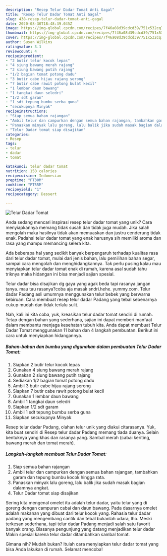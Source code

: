 ```yaml
---
description: "Resep Telur Dadar Tomat Anti Gagal"
title: "Resep Telur Dadar Tomat Anti Gagal"
slug: 438-resep-telur-dadar-tomat-anti-gagal
date: 2020-08-30T18:48:39.045Z
image: https://img-global.cpcdn.com/recipes/7f46a08d39cdcd39/751x532cq70/telur-dadar-tomat-foto-resep-utama.jpg
thumbnail: https://img-global.cpcdn.com/recipes/7f46a08d39cdcd39/751x532cq70/telur-dadar-tomat-foto-resep-utama.jpg
cover: https://img-global.cpcdn.com/recipes/7f46a08d39cdcd39/751x532cq70/telur-dadar-tomat-foto-resep-utama.jpg
author: Susan Wilkins
ratingvalue: 3.1
reviewcount: 4
recipeingredient:
- "2 butir telur kocok lepas"
- "4 siung bawang merah rajang"
- "2 siung bawang putih rajang"
- "1/2 bagian tomat potong dadu"
- "3 butir cabe hijau rajang serong"
- "7 butir cabe rawit potong bulat kecil"
- "1 lembar daun bawang"
- "1 tangkai daun seledri"
- "1/2 sdt garam"
- "1 sdt tepung bumbu serba guna"
- "secukupnya Minyak"
recipeinstructions:
- "Siap semua bahan rajangan"
- "Ambil telur dan campurkan dengan semua bahan rajangan, tambahkan garam dan tepung bumbu kocok hingga rata."
- "Panaskan minyak lalu goreng, lalu balik jika sudah masak bagian dalamnya angkat."
- "Telur Dadar tomat siap disajikan"
categories:
- Resep
tags:
- telur
- dadar
- tomat

katakunci: telur dadar tomat 
nutrition: 158 calories
recipecuisine: Indonesian
preptime: "PT30M"
cooktime: "PT55M"
recipeyield: "1"
recipecategory: Dessert

---
```



![Telur Dadar Tomat](https://img-global.cpcdn.com/recipes/7f46a08d39cdcd39/751x532cq70/telur-dadar-tomat-foto-resep-utama.jpg)

Anda sedang mencari inspirasi resep telur dadar tomat yang unik? Cara menyiapkannya memang tidak susah dan tidak juga mudah. Jika salah mengolah maka hasilnya tidak akan memuaskan dan justru cenderung tidak enak. Padahal telur dadar tomat yang enak harusnya sih memiliki aroma dan rasa yang mampu memancing selera kita.

Ada beberapa hal yang sedikit banyak berpengaruh terhadap kualitas rasa dari telur dadar tomat, mulai dari jenis bahan, lalu pemilihan bahan segar, sampai cara mengolah dan menghidangkannya. Tak perlu pusing kalau mau menyiapkan telur dadar tomat enak di rumah, karena asal sudah tahu triknya maka hidangan ini bisa menjadi sajian spesial.

Telur dadar bisa disajikan dg gaya yang agak beda tapi rasanya jangan tanya. mau tau rasanya?coba aja masak sndri.hehe. yummy.com. Telur dadar Padang asli umumnya menggunakan telur bebek yang berwarna kebiruan. Cara membuat resep telur dadar Padang yang tebal sebenarnya cukup mudah dan tidak terlalu sulit.


Nah, kali ini kita coba, yuk, kreasikan telur dadar tomat sendiri di rumah. Tetap dengan bahan yang sederhana, sajian ini dapat memberi manfaat dalam membantu menjaga kesehatan tubuh kita. Anda dapat membuat Telur Dadar Tomat menggunakan 11 bahan dan 4 langkah pembuatan. Berikut ini cara untuk menyiapkan hidangannya.

<!--inarticleads1-->

##### Bahan-bahan dan bumbu yang digunakan dalam pembuatan Telur Dadar Tomat:

1. Siapkan 2 butir telur kocok lepas
1. Gunakan 4 siung bawang merah rajang
1. Gunakan 2 siung bawang putih rajang
1. Sediakan 1/2 bagian tomat potong dadu
1. Ambil 3 butir cabe hijau rajang serong
1. Siapkan 7 butir cabe rawit potong bulat kecil
1. Gunakan 1 lembar daun bawang
1. Ambil 1 tangkai daun seledri
1. Siapkan 1/2 sdt garam
1. Ambil 1 sdt tepung bumbu serba guna
1. Siapkan secukupnya Minyak


Resep telur dadar Padang, olahan telur unik yang diakui citarasanya. Yuk, kita buat sendiri di Resep telur dadar Padang memang tiada duanya. Selain bentuknya yang khas dan rasanya yang. Sambal merah (cabai keriting, bawang merah dan tomat merah). 

<!--inarticleads2-->

##### Langkah-langkah membuat Telur Dadar Tomat:

1. Siap semua bahan rajangan
1. Ambil telur dan campurkan dengan semua bahan rajangan, tambahkan garam dan tepung bumbu kocok hingga rata.
1. Panaskan minyak lalu goreng, lalu balik jika sudah masak bagian dalamnya angkat.
1. Telur Dadar tomat siap disajikan


Sering kita mengenal omelet itu adalah telur dadar, yaitu telur yang di goreng dengan campuran cabai dan daun bawang. Pada dasarnya omelet adalah makanan yang dibuat dari telur kocok yang. Rahasia telur dadar padang yang mengembang cantik dan tebal bukanlah udara, lho. Meski terkesan sederhana, tapi telur dadar Padang menjadi salah satu favorit banyak orang. Biasanya pengunjung yang datang menjadikan telur dadar Makin spesial karena telur dadar ditambahkan sambal tomat. 

Gimana nih? Mudah bukan? Itulah cara menyiapkan telur dadar tomat yang bisa Anda lakukan di rumah. Selamat mencoba!
